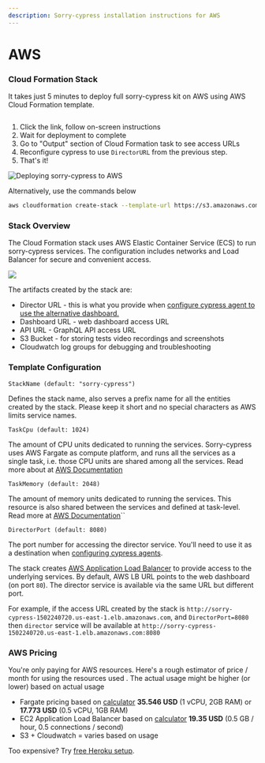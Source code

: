 ```yaml
---
description: Sorry-cypress installation instructions for AWS
---
```


# AWS

### Cloud Formation Stack <a href="#cloud-formation" id="cloud-formation"></a>

It takes just 5 minutes to deploy full sorry-cypress kit on AWS using AWS Cloud Formation template.

[<img src="../../.gitbook/assets/launch-stack.svg" alt="" data-size="original">](https://console.aws.amazon.com/cloudformation/home#/stacks/new?stackName=sorry-cypress\&templateURL=https://s3.amazonaws.com/agoldis.dev/sorry-cypress/sorry-cypress-stack.yml)

1. Click the link, follow on-screen instructions
2. Wait for deployment to complete
3. Go to "Output" section of Cloud Formation task to see access URLs
4. Reconfigure cypress to use `DirectorURL` from the previous step.
5. That's it!&#x20;

![Deploying sorry-cypress to AWS](../../.gitbook/assets/aws-sorry-cypress.gif)

Alternatively, use the commands below

```bash
aws cloudformation create-stack --template-url https://s3.amazonaws.com/agoldis.dev/sorry-cypress/sorry-cypress-stack.yml --capabilities CAPABILITY_IAM --stack-name sorry-cypress-2
```

### Stack Overview

The Cloud Formation stack uses AWS Elastic Container Service (ECS) to run sorry-cypress services. The configuration includes networks and Load Balancer for secure and convenient access.

![](../../.gitbook/assets/sorry-cypress-arch.png)

The artifacts created by the stack are:

* Director URL - this is what you provide when [configure cypress agent to use the alternative dashboard.](../../cypress-agent/configuring-cypress-agent.md)
* Dashboard URL - web dashboard access URL
* API URL - GraphQL API access URL
* S3 Bucket - for storing tests video recordings and screenshots
* Cloudwatch log groups for debugging and troubleshooting

### Template Configuration

`StackName (default: "sorry-cypress")`

Defines the stack name, also serves a prefix name for all the entities created by the stack. Please keep it short and no special characters as AWS limits service names.&#x20;

`TaskCpu (default: 1024)`

The amount of CPU units dedicated to running the services. Sorry-cypress uses AWS Fargate as compute platform, and runs all the services as a single task, i.e. those CPU units are shared among all the services. Read more about at [AWS Documentation](https://docs.aws.amazon.com/AmazonECS/latest/developerguide/task\_definition\_parameters.html#task\_size)

`TaskMemory (default: 2048)`

The amount of memory units dedicated to running the services. This resource is also shared between the services and defined at task-level. Read more at [AWS Documentation](https://docs.aws.amazon.com/AmazonECS/latest/developerguide/task\_definition\_parameters.html#task\_size)``

`DirectorPort (default: 8080)`

The port number for accessing the director service. You'll need to use it as a destination when [configuring cypress agents](../../cypress-agent/configuring-cypress-agent.md).

The stack creates [AWS Application Load Balancer](https://docs.aws.amazon.com/elasticloadbalancing/latest/application/introduction.html) to provide access to the underlying services. By default, AWS LB URL points to the web dashboard (on port `80`). The director service is available via the same URL but different port.

&#x20;For example, if the access URL created by the stack is `http://sorry-cypress-1502240720.us-east-1.elb.amazonaws.com`, and `DirectorPort=8080` then `director` service will be available at `http://sorry-cypress-1502240720.us-east-1.elb.amazonaws.com:8080`

### AWS Pricing

You're only paying for AWS resources. Here's a rough estimator of price / month for using the resources used . The actual usage might be higher (or lower) based on actual usage

* Fargate pricing based on [calculator](http://fargate-pricing-calculator.site.s3-website-us-east-1.amazonaws.com) **35.546 USD** (1 vCPU, 2GB RAM) or **17.773 USD** (0.5 vCPU, 1GB RAM)
* EC2 Application Load Balancer based on [calculator](https://aws.amazon.com/elasticloadbalancing/pricing/) **19.35 USD** (0.5 GB / hour, 0.5 connections / second)
* S3 + Cloudwatch = varies based on usage

Too expensive? Try [free Heroku setup](../heroku.md).
